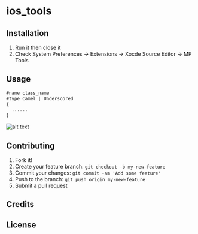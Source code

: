 # ios_tools

## Installation
1. Run it then close it
2. Check System Preferences -> Extensions -> Xocde Source Editor -> MP Tools

## Usage
```javascript
#name class_name
#type Camel | Underscored
{
  ......
}
```
![alt text](http://image.prntscr.com/image/8aa9c75fb2b34ac199b88464f65d47af.png)



## Contributing
1. Fork it!
2. Create your feature branch: `git checkout -b my-new-feature`
3. Commit your changes: `git commit -am 'Add some feature'`
4. Push to the branch: `git push origin my-new-feature`
5. Submit a pull request

## Credits

## License

